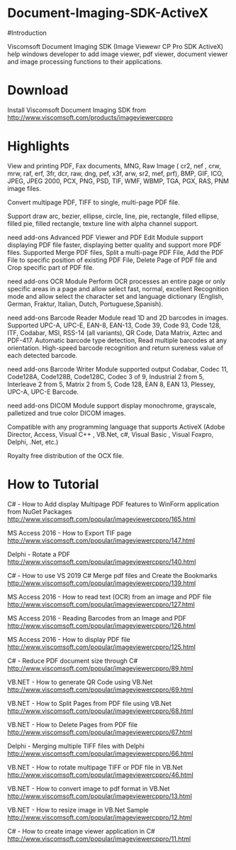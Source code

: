 # Document-Imaging-SDK-ActiveX

#Introduction

Viscomsoft Document Imaging SDK (Image Viewewr CP Pro SDK ActiveX) help windows developer to add image viewer, pdf viewer, document viewer 
and image processing functions to their applications.

# Download

Install Viscomsoft Document Imaging SDK from http://www.viscomsoft.com/products/imageviewercppro

# Highlights

View and printing PDF, Fax documents, MNG, Raw Image ( cr2, nef , crw, mrw, raf, erf, 3fr, dcr, raw, dng, pef, x3f, arw, sr2, mef, prf), BMP, GIF, ICO, JPEG, JPEG 2000, PCX, PNG, PSD, TIF, WMF, WBMP, TGA, PGX, RAS, PNM image files.

Convert multipage PDF, TIFF to single, multi-page PDF file.

Support draw arc, bezier, ellipse, circle, line, pie, rectangle, filled ellipse, filled pie, filled rectangle, texture line with alpha channel support.

need add-ons Advanced PDF Viewer and PDF Edit Module support displaying PDF file faster, displaying better quality and support more PDF files. Supported Merge PDF files, Split a multi-page PDF File, Add the PDF File to specific position of existing PDF File, Delete Page of PDF file and Crop specific part of PDF file.

need add-ons OCR Module Perform OCR processes an entire page or only specific areas in a page and allow select fast, normal, excellent Recognition mode and allow select the character set and language dictionary (English, German, Fraktur, Italian, Dutch, Portuguese,Spanish).

need add-ons Barcode Reader Module read 1D and 2D barcodes in images. Supported UPC-A, UPC-E, EAN-8, EAN-13, Code 39, Code 93, Code 128, ITF, Codabar, MSI, RSS-14 (all variants), QR Code, Data Matrix, Aztec and PDF-417. Automatic barcode type detection, Read multiple barcodes at any orientation. High-speed barcode recognition and return sureness value of each detected barcode. 

need add-ons Barcode Writer Module supported output Codabar, Codec 11, Code128A, Code128B, Code128C, Codec 3 of 9, Industrial 2 from 5, Interleave 2 from 5, Matrix 2 from 5, Code 128, EAN 8, EAN 13, Plessey, UPC-A, UPC-E Barcode.

need add-ons DICOM Module support display monochrome, grayscale, palletized and true color DICOM images.

Compatible with any programming language that supports ActiveX (Adobe Director, Access, Visual C++ , VB.Net, c#, Visual Basic , Visual Foxpro, Delphi, .Net, etc.)

Royalty free distribution of the OCX file.

# How to Tutorial
C# - How to Add display Multipage PDF features to WinForm application from NuGet Packages http://www.viscomsoft.com/popular/imageviewercppro/165.html

MS Access 2016 - How to Export TIF page http://www.viscomsoft.com/popular/imageviewercppro/147.html

Delphi - Rotate a PDF http://www.viscomsoft.com/popular/imageviewercppro/140.html

C# - How to use VS 2019 C# Merge pdf files and Create the Bookmarks http://www.viscomsoft.com/popular/imageviewercppro/139.html

MS Access 2016 - How to read text (OCR) from an image and PDF file http://www.viscomsoft.com/popular/imageviewercppro/127.html

MS Access 2016 - Reading Barcodes from an Image and PDF http://www.viscomsoft.com/popular/imageviewercppro/126.html

MS Access 2016 - How to display PDF file http://www.viscomsoft.com/popular/imageviewercppro/125.html

C# - Reduce PDF document size through C# http://www.viscomsoft.com/popular/imageviewercppro/89.html

VB.NET - How to generate QR Code using VB.Net http://www.viscomsoft.com/popular/imageviewercppro/69.html

VB.NET - How to Split Pages from PDF file using VB.Net http://www.viscomsoft.com/popular/imageviewercppro/68.html

VB.NET - How to Delete Pages from PDF file http://www.viscomsoft.com/popular/imageviewercppro/67.html

Delphi - Merging multiple TIFF files with Delphi http://www.viscomsoft.com/popular/imageviewercppro/66.html

VB.NET - How to rotate multipage TIFF or PDF file in VB.Net http://www.viscomsoft.com/popular/imageviewercppro/46.html

VB.NET - How to convert image to pdf format in VB.Net http://www.viscomsoft.com/popular/imageviewercppro/13.html

VB.NET - How to resize image in VB.Net Sample http://www.viscomsoft.com/popular/imageviewercppro/12.html

C# - How to create image viewer application in C# http://www.viscomsoft.com/popular/imageviewercppro/11.html
